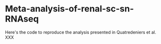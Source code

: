 # Meta-analysis-of-renal-sc-sn-RNAseq
Here's the code to reproduce the analysis presented in Quatredeniers et al. XXX
